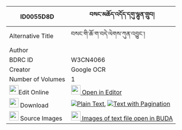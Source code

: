 |ID0055D8D|བསང་མཆོད་འདོད་དགུ་ལྷུན་གྲུབ། 
| --- | --- 
|Alternative Title |བསང་གི་ཆོ་ག་བདེ་ལེགས་ཀུན་འབྱུང་།
|Author | 
|BDRC ID | W3CN4066
|Creator | Google OCR
|Number of Volumes| 1
|<img width="25" src="https://img.icons8.com/color/25/000000/edit-property.png">Edit Online| [<img width="25" src="https://avatars.githubusercontent.com/u/45091458?s=200&v=4"> Open in Editor](http://editor.openpecha.org/ID0055D8D)
|<img width="25" src="https://img.icons8.com/fluent/48/000000/download-2.png"/>  Download | [![](https://img.icons8.com/color/20/000000/txt.png)Plain Text](https://github.com/Openpecha/ID0055D8D/releases/download/v1/sangcho_dogu_lhundrub_plain_ID0055D8D.zip), [![](https://img.icons8.com/color/20/000000/txt.png)Text with Pagination](https://github.com/Openpecha/ID0055D8D/releases/download/v1/sangcho_dogu_lhundrub_pages_ID0055D8D.zip)
|<img width="25" src="https://img.icons8.com/plasticine/100/000000/pictures-folder.png"/>  Source Images | [<img width="25" src="https://library.bdrc.io/icons/BUDA-small.svg"> Images of text file open in BUDA](https://library.bdrc.io/show/bdr:W3CN4066)